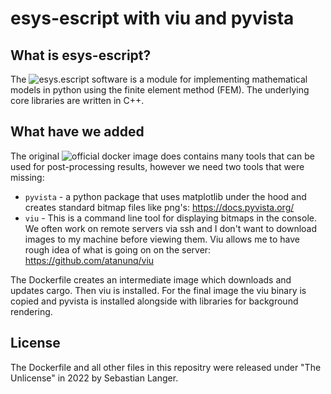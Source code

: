 # esys-escript with viu and pyvista

## What is esys-escript?
The ![esys.escript software](https://github.com/esys-escript/esys-escript.github.io) is a module for implementing mathematical models in python using the finite element method (FEM). The underlying core libraries are written in C++.

## What have we added
The original ![official docker image](https://hub.docker.com/r/esysescript/esys-escript) does contains many tools that can be used for post-processing results, however we need two tools that were missing:

- `pyvista` -  a python package that uses matplotlib under the hood and creates standard bitmap files like png's: https://docs.pyvista.org/
- `viu` - This is a command line tool for displaying bitmaps in the console. We often work on remote servers via ssh and I don't want to download images to my machine before viewing them. Viu allows me to have rough idea of what is going on on the server: https://github.com/atanunq/viu

The Dockerfile creates an intermediate image which downloads and updates cargo. Then viu is installed. For the final image the viu binary is copied and pyvista is installed alongside with libraries for background rendering.

## License

The Dockerfile and all other files in this repositry were released under "The Unlicense" in 2022 by Sebastian Langer.
